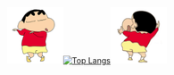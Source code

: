 <!--### Hi there 👀

</pre> 

<!-- <img width="100%" alt="game gif" src="https://qnycdn.volcanoblog.cn/github-contribution-grid-snake.svg"/> 

### ⭐️ &nbsp;Github Star

![Github Stats](https://github-readme-stats.vercel.app/api?username=pppprub&count_private=true&show_icons=true) -->


 &nbsp;&nbsp;&nbsp;&nbsp;&nbsp;&nbsp;&nbsp;&nbsp;&nbsp;&nbsp;&nbsp;&nbsp;&nbsp;&nbsp;&nbsp;&nbsp;&nbsp;&nbsp;&nbsp;&nbsp;&nbsp;&nbsp;&nbsp;&nbsp;&nbsp;&nbsp;&nbsp;&nbsp;&nbsp;&nbsp;&nbsp;<img src="https://github.com/pppprub/pppprub/blob/main/shin_front.gif" width="20%" height="20%"/>[![Top Langs](https://github-readme-stats.vercel.app/api/top-langs/?username=pppprub&layout=compact)](https://github.com/pppprub/pppprub)<img src="https://github.com/pppprub/pppprub/blob/main/shin_back.gif" width="20%" height="20%"/>


<!--
**pppprub/pppprub** is a ✨ _special_ ✨ repository because its `README.md` (this file) appears on your GitHub profile.
Here are some ideas to get you started:

- 🔭 I’m currently working on ...
- 🌱 I’m currently learning ...
- 👯 I’m looking to collaborate on ...
- 🤔 I’m looking for help with ...
- 💬 Ask me about ...
- 📫 How to reach me: ...
- 😄 Pronouns: ...
- ⚡ Fun fact: ...


<a href="https://github.com/pppprub/pppprub">
  <img align="center" src="https://github-readme-stats.vercel.app/api/top-langs/?username=pppprub&layout=compact,tex&title_color=ffffff&text_color=c9cacc&icon_color=2bbc8a&bg_color=1d1f21&langs_count=4" />
</a>
<a href="https://github.com/pppprub/pppprub">
  <img align="center" src="https://github-readme-stats.vercel.app/api?username=pppprub&show_icons=true&line_height=27&count_private=true&title_color=ffffff&text_color=c9cacc&icon_color=2bbc8a&bg_color=1d1f21" alt="pppprub's GitHub Stats" />
</a>
-->
